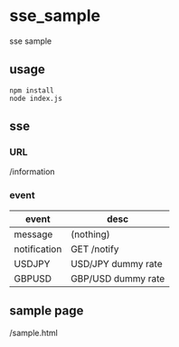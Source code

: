 # sse_sample
sse sample

## usage
```
npm install
node index.js
```

## sse
### URL
/information
### event
|event|desc|
|---|---|
|message|(nothing)|
|notification|GET /notify|
|USDJPY|USD/JPY dummy rate|
|GBPUSD|GBP/USD dummy rate|

## sample page
/sample.html

